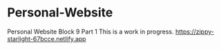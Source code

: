 # Personal-Website
Personal Website Block 9 Part 1
This is a work in progress. 
https://zippy-starlight-67bcce.netlify.app
